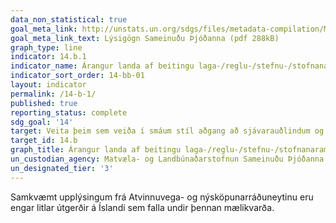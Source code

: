 ```yaml
---
data_non_statistical: true
goal_meta_link: http://unstats.un.org/sdgs/files/metadata-compilation/Metadata-Goal-14.pdf
goal_meta_link_text: Lýsigögn Sameinuðu Þjóðanna (pdf 288kB)
graph_type: line
indicator: 14.b.1
indicator_name: Árangur landa af beitingu laga-/reglu-/stefnu-/stofnanaramma þar sem aðgangsréttur lítilla útgerða er viðurkenndur og varinn.
indicator_sort_order: 14-bb-01
layout: indicator
permalink: /14-b-1/
published: true
reporting_status: complete
sdg_goal: '14'
target: Veita þeim sem veiða í smáum stíl aðgang að sjávarauðlindum og mörkuðum.
target_id: 14.b
graph_title: Árangur landa af beitingu laga-/reglu-/stefnu-/stofnanaramma þar sem aðgangsréttur lítilla útgerða er viðurkenndur og varinn.
un_custodian_agency: Matvæla- og Landbúnaðarstofnun Sameinuðu Þjóðanna (FAO)
un_designated_tier: '3'
---
```


Samkvæmt upplýsingum frá Atvinnuvega- og nýsköpunarráðuneytinu eru engar litlar útgerðir á Íslandi sem falla undir þennan mælikvarða.
